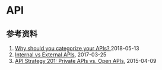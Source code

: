 # API



## 参考资料

1. [Why should you categorize your APIs? ](https://www.osaango.com/blog/why-should-you-categorize-your-apis)2018-05-13
2. [Internal vs External APIs](https://blog.restcase.com/internal-vs-external-apis/), 2017-03-25
3. [API Strategy 201: Private APIs vs. Open APIs](https://apiacademy.co/2015/04/api-strategy-201-private-apis-vs-open-apis/), 2015-04-09

